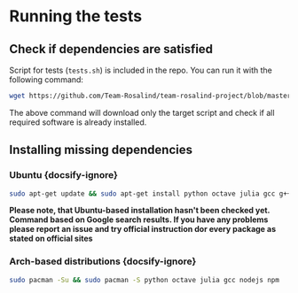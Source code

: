 # Running the tests

## Check if dependencies are satisfied

Script for tests (`tests.sh`) is included in the repo. You can run it with the following command:
```bash
wget https://github.com/Team-Rosalind/team-rosalind-project/blob/master/tests.sh && sh tests.sh
```
The above command will download only the target script and check if all required software is already installed.

## Installing missing dependencies

### Ubuntu {docsify-ignore}
```bash
sudo apt-get update && sudo apt-get install python octave julia gcc g++ r nodejs npm
```
**Please note, that Ubuntu-based installation hasn't been checked yet. Command based on Google search results. If you have any problems please report an issue and try official instruction dor every package as stated on official sites**

### Arch-based distributions {docsify-ignore}
```bash
sudo pacman -Su && sudo pacman -S python octave julia gcc nodejs npm
```